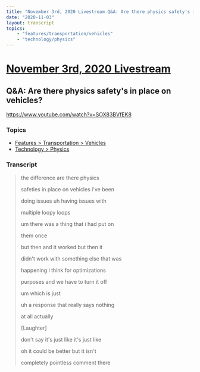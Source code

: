 ```yaml
---
title: "November 3rd, 2020 Livestream Q&A: Are there physics safety's in place on vehicles?"
date: "2020-11-03"
layout: transcript
topics:
    - "features/transportation/vehicles"
    - "technology/physics"
---
```

# [November 3rd, 2020 Livestream](../2020-11-03.md)
## Q&A: Are there physics safety's in place on vehicles?
https://www.youtube.com/watch?v=SOX83BVfEK8

### Topics
* [Features > Transportation > Vehicles](../topics/features/transportation/vehicles.md)
* [Technology > Physics](../topics/technology/physics.md)

### Transcript

> the difference are there physics
>
> safeties in place on vehicles i've been
>
> doing issues uh having issues with
>
> multiple loopy loops
>
> um there was a thing that i had put on
>
> them once
>
> but then and it worked but then it
>
> didn't work with something else that was
>
> happening i think for optimizations
>
> purposes and we have to turn it off
>
> um which is just
>
> uh a response that really says nothing
>
> at all actually
>
> [Laughter]
>
> don't say it's just like it's just like
>
> oh it could be better but it isn't
>
> completely pointless comment there
